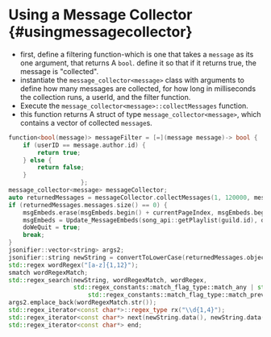 Using a Message Collector {#usingmessagecollector}
============
- first, define a filtering function-which is one that takes a `message` as its one argument, that returns A `bool`. define it so that if it returns true, the message is "collected".
- instantiate the `message_collector<message>` class with arguments to define how many messages are collected, for how long in milliseconds the collection runs, a userId, and the filter function.
- Execute the `message_collector<message>::collectMessages` function.
- this function returns A struct of type `message_collector<message>`, which contains a vector of collected `message`s.
 
```cpp
function<bool(message)> messageFilter = [=](message message)-> bool {
	if (userID == message.author.id) {
		return true;
	} else {
		return false;
	}
                    };
message_collector<message> messageCollector;
auto returnedMessages = messageCollector.collectMessages(1, 120000, messageFilter);
if (returnedMessages.messages.size() == 0) {
	msgEmbeds.erase(msgEmbeds.begin() + currentPageIndex, msgEmbeds.begin() + currentPageIndex + 1);
	msgEmbeds = Update_MessageEmbeds(song_api::getPlaylist(guild.id), discordGuild, newEvent, args.eventData, currentPageIndex);
	doWeQuit = true;
	break;
}
jsonifier::vector<string> args2;
jsonifier::string newString = convertToLowerCase(returnedMessages.objects.at(0).content);
std::regex wordRegex("[a-z]{1,12}");
smatch wordRegexMatch;
std::regex_search(newString, wordRegexMatch, wordRegex,
				  std::regex_constants::match_flag_type::match_any | std::regex_constants::match_flag_type::match_not_null |
					  std::regex_constants::match_flag_type::match_prev_avail);
args2.emplace_back(wordRegexMatch.str());
std::regex_iterator<const char*>::regex_type rx("\\d{1,4}");
std::regex_iterator<const char*> next(newString.data(), newString.data() + strlen(newString.data()), rx);
std::regex_iterator<const char*> end;
```